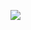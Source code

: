 

![]({{site.baseurl}}/img/posts/in-post/2024-07-21-John-Koenig-The-Dictionary-of-Obscure-Sorrows-ilustration.jpg)
